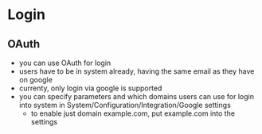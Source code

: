 Login
=====

OAuth
-----

- you can use OAuth for login
- users have to be in system already, having the same email as they have on google
- currenty, only login via google is supported
- you can specify parameters and which domains users can use for login into system in System/Configuration/Integration/Google settings
    - to enable just domain example.com, put example.com into the settings
